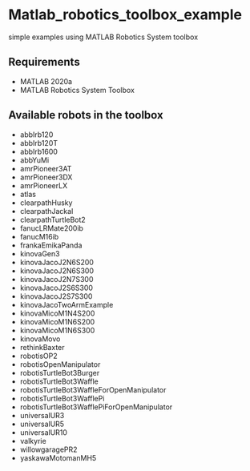 # Matlab_robotics_toolbox_example
simple examples using MATLAB Robotics System toolbox
## Requirements
* MATLAB 2020a
* MATLAB Robotics System Toolbox
## Available robots in the toolbox
* abbIrb120
* abbIrb120T
* abbIrb1600
* abbYuMi
* amrPioneer3AT
* amrPioneer3DX
* amrPioneerLX
* atlas
* clearpathHusky
* clearpathJackal
* clearpathTurtleBot2
* fanucLRMate200ib
* fanucM16ib
* frankaEmikaPanda
* kinovaGen3
* kinovaJacoJ2N6S200
* kinovaJacoJ2N6S300
* kinovaJacoJ2N7S300
* kinovaJacoJ2S6S300
* kinovaJacoJ2S7S300
* kinovaJacoTwoArmExample
* kinovaMicoM1N4S200
* kinovaMicoM1N6S200
* kinovaMicoM1N6S300
* kinovaMovo
* rethinkBaxter
* robotisOP2
* robotisOpenManipulator
* robotisTurtleBot3Burger
* robotisTurtleBot3Waffle
* robotisTurtleBot3WaffleForOpenManipulator
* robotisTurtleBot3WafflePi
* robotisTurtleBot3WafflePiForOpenManipulator
* universalUR3
* universalUR5
* universalUR10
* valkyrie
* willowgaragePR2
* yaskawaMotomanMH5





